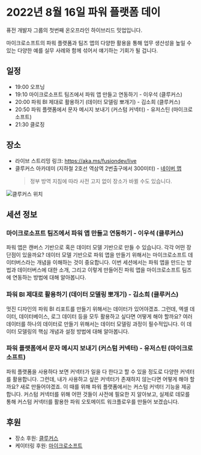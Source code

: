 # 2022년 8월 16일 파워 플랫폼 데이 #

퓨전 개발자 그룹의 첫번째 온오프라인 하이브리드 밋업입니다.

마이크로소프트의 파워 플랫폼과 팀즈 앱의 다양한 활용을 통해 업무 생산성을 높일 수 있는 다양한 예를 실무 사례와 함께 섞어서 얘기하는 기회가 될 겁니다.


## 일정 ##

* 19:00 오프닝
* 19:10 마이크로소프트 팀즈에서 파워 앱 만들고 연동하기 - 이우석 (클루커스)
* 20:00 파워 BI 제대로 활용하기 (데이터 모델링 뽀개기) - 김소희 (클루커스)
* 20:50 파워 플랫폼에서 문자 메시지 보내기 (커스텀 커넥터) - 유저스틴 (마이크로소프트)
* 21:30 클로징


## 장소 ##

* 라이브 스트리밍 링크: https://aka.ms/fusiondev/live
* 클루커스 아카데미 (지하철 2호선 역삼역 2번출구에서 300미터) - [네이버 맵](https://naver.me/FMATuD33)
  > 정부 방역 지침에 따라 사전 고지 없이 장소가 바뀔 수도 있습니다.

![클루커스 위치](https://eventusstorage.blob.core.windows.net/evs/Image/fusiondevkr/46763/ProjectInfo/d245333222414754bb53bdb2a8bfbdde.png)


## 세션 정보 ##

### 마이크로소프트 팀즈에서 파워 앱 만들고 연동하기 - 이우석 (클루커스) ###

파워 앱은 캔버스 기반으로 혹은 데이터 모델 기반으로 만들 수 있습니다. 각각 어떤 장단점이 있을까요? 데이터 모델 기반으로 파워 앱을 만들기 위해서는 마이크로소프트 데이터버스라는 개념을 이해하는 것이 중요합니다. 이번 세션에서는 파워 앱을 만드는 방법과 데이터버스에 대한 소개, 그리고 이렇게 만들어진 파워 앱을 마이크로소프트 팀즈에 연동하는 방법에 대해 알아봅니다.


### 파워 BI 제대로 활용하기 (데이터 모델링 뽀개기) - 김소희 (클루커스) ###

멋진 디자인의 파워 BI 리포트를 만들기 위해서는 데이터가 있어야겠죠. 그런데, 엑셀 데이터, 데이터베이스, 로그 데이터 등을 모두 활용하고 싶다면 어떻게 해야 할까요? 여러 데이터를 하나의 데이터로 만들기 위해서는 데이터 모델링 과정이 필수적입니다. 이 데이터 모델링의 핵심 개념과 설정 방법에 대해 알아봅니다.


### 파워 플랫폼에서 문자 메시지 보내기 (커스텀 커넥터) - 유저스틴 (마이크로소프트) ###

파워 플랫폼을 사용하다 보면 커넥터가 일을 다 한다고 할 수 있을 정도로 다양한 커넥터를 활용합니다. 그런데, 내가 사용하고 싶은 커넥터가 존재하지 않는다면 어떻게 해야 할까요? 새로 만들어야겠죠. 이 때를 위해 파워 플랫폼에서는 커스텀 커넥터 기능을 제공합니다. 커스텀 커넥터를 위해 어떤 것들이 사전에 필요한 지 알아보고, 실제로 데모를 통해 커스텀 커넥터를 활용한 파워 오토메이트 워크플로우를 만들어 보겠습니다.


## 후원 ##

* 장소 후원: [클루커스](https://www.cloocus.com/)
* 케이터링 후원: [마이크로소프트](https://www.microsoft.com/ko-kr/)

